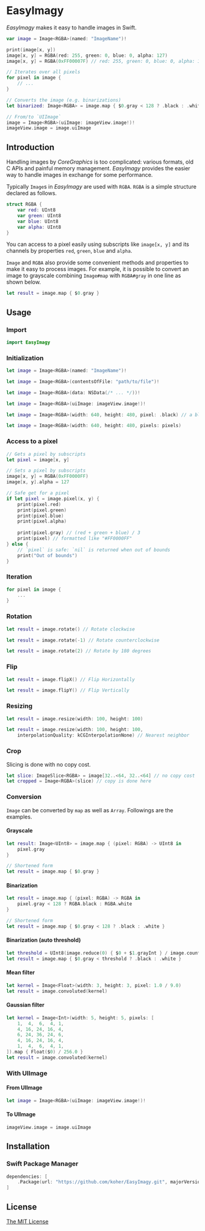 EasyImagy
===========================

_EasyImagy_ makes it easy to handle images in Swift.

```swift
var image = Image<RGBA>(named: "ImageName")!

print(image[x, y])
image[x, y] = RGBA(red: 255, green: 0, blue: 0, alpha: 127)
image[x, y] = RGBA(0xFF00007F) // red: 255, green: 0, blue: 0, alpha: 127

// Iterates over all pixels
for pixel in image {
    // ...
}

// Converts the image (e.g. binarizations)
let binarized: Image<RGBA> = image.map { $0.gray < 128 ? .black : .white }

// From/to `UIImage`
image = Image<RGBA>(uiImage: imageView.image!)!
imageView.image = image.uiImage
```

Introduction
---------------------------

Handling images by _CoreGraphics_ is too complicated: various formats, old C APIs and painful memory management. _EasyImagy_ provides the easier way to handle images in exchange for some performance.

Typically `Image`s in _EasyImagy_ are used with `RGBA`. `RGBA` is a simple structure declared as follows.

```swift
struct RGBA {
    var red: UInt8
    var green: UInt8
    var blue: UInt8
    var alpha: UInt8
}
```

You can access to a pixel easily using subscripts like `image[x, y]` and its channels by properties `red`, `green`, `blue` and `alpha`.

`Image` and `RGBA` also provide some convenient methods and properties to make it easy to process images. For example, it is possible to convert an image to grayscale combining `Image#map` with `RGBA#gray` in one line as shown below.

```swift
let result = image.map { $0.gray }
```

Usage
---------------------------

### Import

```swift
import EasyImagy
```

### Initialization

```swift
let image = Image<RGBA>(named: "ImageName")!
```

```swift
let image = Image<RGBA>(contentsOfFile: "path/to/file")!
```

```swift
let image = Image<RGBA>(data: NSData(/* ... */))!
```

```swift
let image = Image<RGBA>(uiImage: imageView.image!)!
```

```swift
let image = Image<RGBA>(width: 640, height: 480, pixel: .black) // a black image
```

```swift
let image = Image<RGBA>(width: 640, height: 480, pixels: pixels)
```

### Access to a pixel

```swift
// Gets a pixel by subscripts
let pixel = image[x, y]
```

```swift
// Sets a pixel by subscripts
image[x, y] = RGBA(0xFF0000FF)
image[x, y].alpha = 127
```

```swift
// Safe get for a pixel
if let pixel = image.pixel(x, y) {
    print(pixel.red)
    print(pixel.green)
    print(pixel.blue)
    print(pixel.alpha)
    
    print(pixel.gray) // (red + green + blue) / 3
    print(pixel) // formatted like "#FF0000FF"
} else {
    // `pixel` is safe: `nil` is returned when out of bounds
    print("Out of bounds")
}
```

### Iteration

```swift
for pixel in image {
    ...
}
```

### Rotation

```swift
let result = image.rotate() // Rotate clockwise
```

```swift
let result = image.rotate(-1) // Rotate counterclockwise
```

```swift
let result = image.rotate(2) // Rotate by 180 degrees
```

### Flip

```swift
let result = image.flipX() // Flip Horizontally
```

```swift
let result = image.flipY() // Flip Vertically
```

### Resizing

```swift
let result = image.resize(width: 100, height: 100)
```

```swift
let result = image.resize(width: 100, height: 100,
    interpolationQuality: kCGInterpolationNone) // Nearest neighbor
```

### Crop

Slicing is done with no copy cost.

```swift
let slice: ImageSlice<RGBA> = image[32..<64, 32..<64] // no copy cost
let cropped = Image<RGBA>(slice) // copy is done here
```

### Conversion

`Image` can be converted by `map` as well as `Array`. Followings are the examples.

#### Grayscale

```swift
let result: Image<UInt8> = image.map { (pixel: RGBA) -> UInt8 in
    pixel.gray
}
```

```swift
// Shortened form
let result = image.map { $0.gray }
```

#### Binarization

```swift
let result = image.map { (pixel: RGBA) -> RGBA in
    pixel.gray < 128 ? RGBA.black : RGBA.white
}
```

```swift
// Shortened form
let result = image.map { $0.gray < 128 ? .black : .white }
```

#### Binarization (auto threshold)

```swift
let threshold = UInt8(image.reduce(0) { $0 + $1.grayInt } / image.count)
let result = image.map { $0.gray < threshold ? .black : .white }
```

#### Mean filter

```swift
let kernel = Image<Float>(width: 3, height: 3, pixel: 1.0 / 9.0)
let result = image.convoluted(kernel)
```

#### Gaussian filter

```swift
let kernel = Image<Int>(width: 5, height: 5, pixels: [
    1,  4,  6,  4, 1,
    4, 16, 24, 16, 4,
    6, 24, 36, 24, 6,
    4, 16, 24, 16, 4,
    1,  4,  6,  4, 1,
]).map { Float($0) / 256.0 }
let result = image.convoluted(kernel)
```

### With UIImage

#### From UIImage

```swift
let image = Image<RGBA>(uiImage: imageView.image!)!
```

#### To UIImage

```swift
imageView.image = image.uiImage
```

Installation
---------------------------

### Swift Package Manager

```swift
dependencies: [
    .Package(url: "https://github.com/koher/EasyImagy.git", majorVersion: 0),
]
```

License
---------------------------

[The MIT License](LICENSE)
